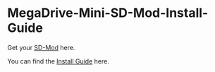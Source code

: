# MegaDrive-Mini-SD-Mod-Install-Guide

Get your [SD-Mod](https://mrjsa.com/shop/mega-drive-mini-sd-card-mod/) here.

You can find the [Install Guide](https://github.com/MrJSA/MegaDrive-Mini-SD-Mod-Install-Guide/blob/main/MDMini-SD-Mod-InstallGuide.pdf) here.

